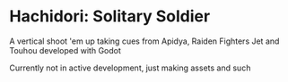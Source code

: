 # Hachidori: Solitary Soldier
A vertical shoot 'em up taking cues from Apidya, Raiden Fighters Jet and Touhou developed with Godot

Currently not in active development, just making assets and such
